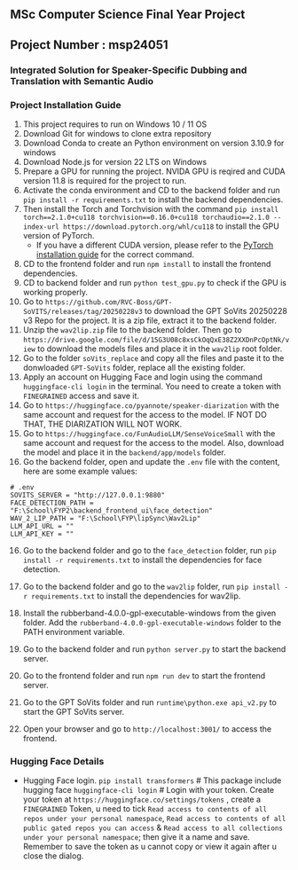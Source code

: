 ## MSc Computer Science Final Year Project

## Project Number : msp24051

### Integrated Solution for Speaker-Specific Dubbing and Translation with Semantic Audio

### Project Installation Guide

1. This project requires to run on Windows 10 / 11 OS
2. Download Git for windows to clone extra repository
3. Download Conda to create an Python environment on version 3.10.9 for windows
4. Download Node.js for version 22 LTS on Windows
5. Prepare a GPU for running the project. NVIDA GPU is reqired and CUDA version 11.8 is required for the project to run.
6. Activate the conda environment and CD to the backend folder and run `pip install -r requirements.txt` to install the backend dependencies.
7. Then install the Torch and Torchvision with the command `pip install torch==2.1.0+cu118 torchvision==0.16.0+cu118 torchaudio==2.1.0 --index-url https://download.pytorch.org/whl/cu118` to install the GPU version of PyTorch.
    - If you have a different CUDA version, please refer to the [PyTorch installation guide](https://pytorch.org/get-started/locally/) for the correct command.
8. CD to the frontend folder and run `npm install` to install the frontend dependencies.
9. CD to backend folder and run `python test_gpu.py` to check if the GPU is working properly.
10. Go to `https://github.com/RVC-Boss/GPT-SoVITS/releases/tag/20250228v3` to download the GPT SoVits 20250228 v3 Repo for the project. It is a zip file, extract it to the backend folder.
11. Unzip the `wav2lip.zip` file to the backend folder. Then go to `https://drive.google.com/file/d/15G3U08c8xsCkOqQxE38Z2XXDnPcOptNk/view` to download the models files and place it in the `wav2lip` root folder.
12. Go to the folder `soVits_replace` and copy all the files and paste it to the donwloaded `GPT-SoVits` folder, replace all the existing folder.
13. Apply an account on Hugging Face and login using the command `huggingface-cli login` in the terminal. You need to create a token with `FINEGRAINED` access and save it.
14. Go to `https://huggingface.co/pyannote/speaker-diarization` with the same account and request for the access to the model. IF NOT DO THAT, THE DIARIZATION WILL NOT WORK.
15. Go to `https://huggingface.co/FunAudioLLM/SenseVoiceSmall` with the same account and request for the access to the model. Also, download the model and place it in the `backend/app/models` folder.
16. Go the backend folder, open and update the `.env` file with the content, here are some example values:

```
# .env
SOVITS_SERVER = "http://127.0.0.1:9880"
FACE_DETECTION_PATH = "F:\School\FYP2\backend_frontend_ui\face_detection"
WAV_2_LIP_PATH = "F:\School\FYP\lipSync\Wav2Lip"
LLM_API_URL = ""
LLM_API_KEY = ""
```

16. Go to the backend folder and go to the `face_detection` folder, run `pip install -r requirements.txt` to install the dependencies for face detection.
17. Go to the backend folder and go to the `wav2lip` folder, run `pip install -r requirements.txt` to install the dependencies for wav2lip.
18. Install the rubberband-4.0.0-gpl-executable-windows from the given folder. Add the `rubberband-4.0.0-gpl-executable-windows` folder to the PATH environment variable.

19. Go to the backend folder and run `python server.py` to start the backend server.
20. Go to the frontend folder and run `npm run dev` to start the frontend server.
21. Go to the GPT SoVits folder and run `runtime\python.exe api_v2.py` to start the GPT SoVits server.
22. Open your browser and go to `http://localhost:3001/` to access the frontend.

### Hugging Face Details

-   Hugging Face login.
    `pip install transformers` # This package include hugging face
    `huggingface-cli login` # Login with your token. Create your token at `https://huggingface.co/settings/tokens` , create a `FINEGRAINED` Token, u need to tick `Read access to contents of all repos under your personal namespace`, `Read access to contents of all public gated repos you can access` & `Read access to all collections under your personal namespace`; then give it a name and save. Remember to save the token as u cannot copy or view it again after u close the dialog.
